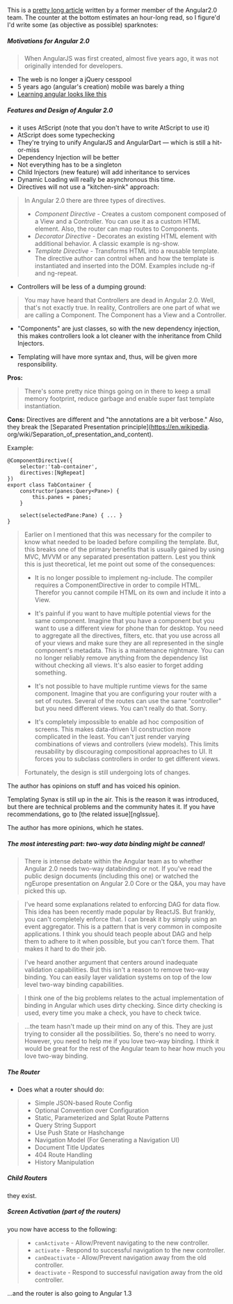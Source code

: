 This is a [pretty long article](http://eisenbergeffect.bluespire.com/all-about-angular-2-0/) written by a former member of the Angular2.0 team. The counter at the bottom estimates an hour-long read, so I figure'd I'd write some (as objective as possible) sparknotes:

##### Motivations for Angular 2.0

> When AngularJS was first created, almost
> five years ago, it was not originally
> intended for developers.

+ The web is no longer a jQuery cesspool
+ 5 years ago (angular's creation) mobile was barely a thing
+ [Learning angular looks like this](http://www.bennadel.com/resources/uploads/2013/feelings_about_angularjs_over_time.png)

##### Features and Design of Angular 2.0

+ it uses AtScript (note that you don't have to write AtScript to use it)
+ AtScript does some typechecking
+ They're trying to unify AngularJS and AngularDart — which is still a
  hit-or-miss
+ Dependency Injection will be better
+ Not everything has to be a singleton
+ Child Injectors (new feature) will add inheritance to services
+ Dynamic Loading will really be asynchronous this time.
+ Directives will not use a "kitchen-sink" approach:

> In Angular 2.0 there are three types
> of directives.
>
> + _Component Directive_ - Creates a custom component composed of
>   a View and a Controller. You can use it as a custom HTML element.
>   Also, the router can map routes to Components.
> + _Decorator Directive_ - Decorates an existing HTML element with
>   additional behavior. A classic example is ng-show.
> + _Template Directive_ - Transforms HTML into a reusable template.
>    The directive author can control when and how the template is
>    instantiated and inserted into the DOM. Examples include ng-if
>    and ng-repeat.

+ Controllers will be less of a dumping ground:

> You may have heard that Controllers are dead in Angular 2.0.
> Well, that's not exactly true. In reality, Controllers are
> one part of what we are calling a Component. The Component has
> a View and a Controller.

+ "Components" are just classes, so with the new dependency injection,
  this makes controllers look a lot cleaner with the inheritance
  from Child Injectors.

+ Templating will have more syntax and, thus, will be given more
  responsibility.

__Pros:__
> There's some pretty nice things going on in there to keep a small memory
> footprint, reduce garbage and enable super fast template instantiation.

__Cons:__
Directives are different and "the annotations are a bit verbose."
Also, they break the [Separated Presentation principle](https://en.wikipedia.
org/wiki/Separation_of_presentation_and_content).

Example:

    @ComponentDirective({
        selector:'tab-container',
        directives:[NgRepeat]
    })
    export class TabContainer {
        constructor(panes:Query<Pane>) {
            this.panes = panes;
        }

        select(selectedPane:Pane) { ... }
    }

> Earlier on I mentioned that this was necessary for the compiler to know what
> needed to be loaded before compiling the template. But, this breaks one of
> the primary benefits that is usually gained by using MVC, MVVM or any
> separated presentation pattern. Lest you think this is just theoretical, let
> me point out some of the consequences:
>
> + It is no longer possible to implement ng-include. The compiler requires a
>   ComponentDirective in order to compile HTML. Therefor you cannot compile
>   HTML on its own and include it into a View.
>
> + It's painful if you want to have multiple potential views for the same
>   component. Imagine that you have a component but you want to use a
>   different view for phone than for desktop. You need to aggregate all the
>   directives, filters, etc. that you use across all of your views and make
>   sure they are all represented in the single component's metadata. This is
>   a maintenance nightmare. You can no longer reliably remove anything from
>   the dependency list without checking all views. It's also easier to forget
>   adding  something.
>
> + It's not possible to have multiple runtime views for the same component.
>   Imagine that you are configuring your router with a set of routes. Several
>   of the routes can use the same "controller" but you need different views.
>   You can't really do that. Sorry.
>
> + It's completely impossible to enable ad hoc composition of screens. This
>   makes data-driven UI construction more complicated in the least. You can't
>   just render varying combinations of views and controllers (view models).
>   This limits reusability by discouraging compositional approaches to UI.
>   It forces you to subclass controllers in order to get different views.
>
> Fortunately, the design is still undergoing lots of changes.

The author has opinions on stuff and has voiced his opinion.

Templating Synax is still up in the air. This is the reason it was introduced,
but there are technical problems and the community hates it. If you have
recommendations, go to [the related issue][ngIssue].

The author has more opinions, which he states.

##### The most interesting part: two-way data binding might be canned!

> There is intense debate within the Angular team as to whether Angular
> 2.0 needs two-way databinding or not. If you've read the public design
> documents (including this one) or watched the ngEurope presentation on
> Angular 2.0 Core or the Q&A, you may have picked this up.

>  I've heard some explanations related to enforcing DAG for data flow. This
> idea has been recently made popular by ReactJS. But frankly, you can't
> completely enforce that. I can break it by simply using an event aggregator.
> This is a pattern that is very common in composite applications. I think you
> should teach people about DAG and help them to adhere to it when possible,
> but you can't force them. That makes it hard to do their job.

> I've heard another argument that centers around inadequate validation
> capabilities. But this isn't a reason to remove two-way binding. You can
> easily layer validation systems on top of the low level two-way binding
> capabilities.

> I think one of the big problems relates to the actual implementation of
> binding in Angular which uses dirty checking. Since dirty checking is used,
> every time you make a check, you have to check twice.

> ...the team hasn't made up their mind on any of this. They are
> just trying to consider all the possibilities. So, there's no need to worry.
> However, you need to help me if you love two-way binding. I think it would
> be great for the rest of the Angular team to hear how much you love two-way
> binding.

##### The Router
+ Does what a router should do:
> + Simple JSON-based Route Config
> + Optional Convention over Configuration
> + Static, Parameterized and Splat Route Patterns
> + Query String Support
> + Use Push State or Hashchange
> + Navigation Model (For Generating a Navigation UI)
> + Document Title Updates
> + 404 Route Handling
> + History Manipulation

##### Child Routers
they exist.

##### Screen Activation (part of the routers)
you now have access to the following:
> + `canActivate` - Allow/Prevent navigating to the new controller.
> + `activate` - Respond to successful navigation to the new controller.
> + `canDeactivate` - Allow/Prevent navigation away from the old controller.
> + `deactivate` - Respond to successful navigation away from the old
>   controller.

...and the router is also going to Angular 1.3
